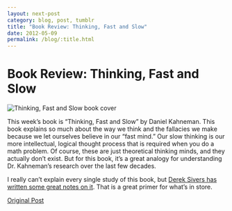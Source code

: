 ```yaml
---
layout: next-post
category: blog, post, tumblr
title: "Book Review: Thinking, Fast and Slow"
date: 2012-05-09
permalink: /blog/:title.html
---
```


# Book Review: Thinking, Fast and Slow

![Thinking, Fast and Slow book cover](http://68.media.tumblr.com/tumblr_m3n16d8nEM1qz81kho1_400.jpg)

This week’s book is “Thinking, Fast and Slow” by Daniel Kahneman. This book explains so much about the way we think and the fallacies we make because we let ourselves believe in our “fast mind.” Our slow thinking is our more intellectual, logical thought process that is required when you do a math problem. Of course, these are just theoretical thinking minds, and they actually don’t exist. But for this book, it’s a great analogy for understanding Dr. Kahneman’s research over the last few decades.

I really can’t explain every single study of this book, but [Derek Sivers has written some great notes on it](https://sivers.org/book/ThinkingFastAndSlow). That is a great primer for what’s in store.

[Original Post](http://jermspeaks.com/post/22721382410/this-weeks-book-is-thinking-fast-and-slow-by)
